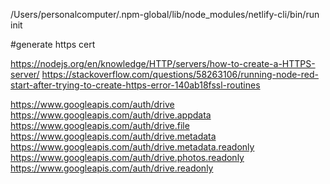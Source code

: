 /Users/personalcomputer/.npm-global/lib/node_modules/netlify-cli/bin/run init


#generate https cert

https://nodejs.org/en/knowledge/HTTP/servers/how-to-create-a-HTTPS-server/
https://stackoverflow.com/questions/58263106/running-node-red-start-after-trying-to-create-https-error-140ab18fssl-routines




https://www.googleapis.com/auth/drive https://www.googleapis.com/auth/drive.appdata https://www.googleapis.com/auth/drive.file https://www.googleapis.com/auth/drive.metadata https://www.googleapis.com/auth/drive.metadata.readonly https://www.googleapis.com/auth/drive.photos.readonly https://www.googleapis.com/auth/drive.readonly  






